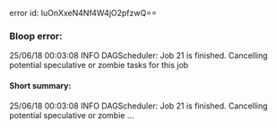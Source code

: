 error id: IuOnXxeN4Nf4W4jO2pfzwQ==
### Bloop error:

25/06/18 00:03:08 INFO DAGScheduler: Job 21 is finished. Cancelling potential speculative or zombie tasks for this job
#### Short summary: 

25/06/18 00:03:08 INFO DAGScheduler: Job 21 is finished. Cancelling potential speculative or zombie ...